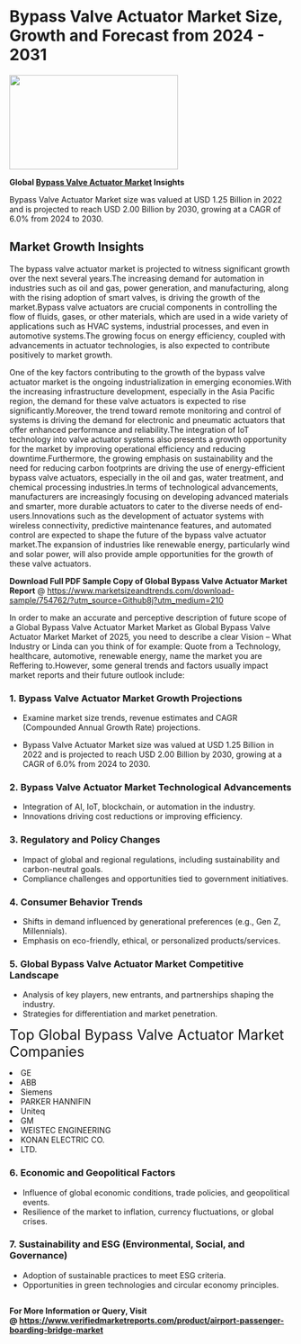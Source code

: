 <H1>Bypass Valve Actuator Market Size, Growth and Forecast from 2024 - 2031</H1><img class="aligncenter size-medium wp-image-584254" src="https://thirdeyenews.in/wp-content/uploads/2024/09/Global-Market-Research-300x168.jpeg" alt="" width="300" height="168" /><p><strong>Global&nbsp;<a href="https://www.marketsizeandtrends.com/download-sample/754762/?utm_source=Github8j?utm_medium=210">Bypass Valve Actuator Market</a> Insights</strong></p><p>Bypass Valve Actuator Market size was valued at USD 1.25 Billion in 2022 and is projected to reach USD 2.00 Billion by 2030, growing at a CAGR of 6.0% from 2024 to 2030.</p><p><h2>Market Growth Insights</h2> <p>The bypass valve actuator market is projected to witness significant growth over the next several years.The increasing demand for automation in industries such as oil and gas, power generation, and manufacturing, along with the rising adoption of smart valves, is driving the growth of the market.Bypass valve actuators are crucial components in controlling the flow of fluids, gases, or other materials, which are used in a wide variety of applications such as HVAC systems, industrial processes, and even in automotive systems.The growing focus on energy efficiency, coupled with advancements in actuator technologies, is also expected to contribute positively to market growth.</p> <p>One of the key factors contributing to the growth of the bypass valve actuator market is the ongoing industrialization in emerging economies.With the increasing infrastructure development, especially in the Asia Pacific region, the demand for these valve actuators is expected to rise significantly.Moreover, the trend toward remote monitoring and control of systems is driving the demand for electronic and pneumatic actuators that offer enhanced performance and reliability.The integration of IoT technology into valve actuator systems also presents a growth opportunity for the market by improving operational efficiency and reducing downtime.Furthermore, the growing emphasis on sustainability and the need for reducing carbon footprints are driving the use of energy-efficient bypass valve actuators, especially in the oil and gas, water treatment, and chemical processing industries.In terms of technological advancements, manufacturers are increasingly focusing on developing advanced materials and smarter, more durable actuators to cater to the diverse needs of end-users.Innovations such as the development of actuator systems with wireless connectivity, predictive maintenance features, and automated control are expected to shape the future of the bypass valve actuator market.The expansion of industries like renewable energy, particularly wind and solar power, will also provide ample opportunities for the growth of these valve actuators.<p><span class=""><strong>Download Full PDF Sample Copy of Global Bypass Valve Actuator Market Report</strong> @ <a href="https://www.marketsizeandtrends.com/download-sample/754762/?utm_source=Github8j?utm_medium=210" target="_blank">https://www.marketsizeandtrends.com/download-sample/754762/?utm_source=Github8j?utm_medium=210</a></span></p><p>In order to make an accurate and perceptive description of future scope of a Global&nbsp;Bypass Valve Actuator Market Market as Global&nbsp;Bypass Valve Actuator Market Market of 2025, you need to describe a clear Vision &ndash; What Industry or Linda can you think of for example: Quote from a Technology, healthcare, automotive, renewable energy, name the market you are Reffering to.However, some general trends and factors usually impact market reports and their future outlook include:</p><h3>1.&nbsp;<strong>Bypass Valve Actuator Market Growth Projections</strong></h3><ul><li>Examine market size trends, revenue estimates and CAGR (Compounded Annual Growth Rate) projections.</li><li><p>Bypass Valve Actuator Market size was valued at USD 1.25 Billion in 2022 and is projected to reach USD 2.00 Billion by 2030, growing at a CAGR of 6.0% from 2024 to 2030.</p></li></ul><h3>2.&nbsp;<strong>Bypass Valve Actuator Market Technological Advancements</strong></h3><ul><li>Integration of AI, IoT, blockchain, or automation in the industry.</li><li>Innovations driving cost reductions or improving efficiency.</li></ul><h3>3.&nbsp;<strong>Regulatory and Policy Changes</strong></h3><ul><li>Impact of global and regional regulations, including sustainability and carbon-neutral goals.</li><li>Compliance challenges and opportunities tied to government initiatives.</li></ul><h3>4.&nbsp;<strong>Consumer Behavior Trends</strong></h3><ul><li>Shifts in demand influenced by generational preferences (e.g., Gen Z, Millennials).</li><li>Emphasis on eco-friendly, ethical, or personalized products/services.</li></ul><h3>5.&nbsp;<strong>Global Bypass Valve Actuator Market Competitive Landscape</strong></h3><ul><li>Analysis of key players, new entrants, and partnerships shaping the industry.</li><li>Strategies for differentiation and market penetration.</li></ul><p data-pm-slice="1 1 []"><span style="color: inherit; font-family: inherit; font-size: 25px;">Top Global Bypass Valve Actuator Market Companies</span></p><div class="" data-test-id=""><p><li>GE</li><li> ABB</li><li> Siemens</li><li> PARKER HANNIFIN</li><li> Uniteq</li><li> GM</li><li> WEISTEC ENGINEERING</li><li> KONAN ELECTRIC CO.</li><li>LTD.</li></p></div><h3>6.&nbsp;<strong>Economic and Geopolitical Factors</strong></h3><ul><li>Influence of global economic conditions, trade policies, and geopolitical events.</li><li>Resilience of the market to inflation, currency fluctuations, or global crises.</li></ul><h3>7.&nbsp;<strong>Sustainability and ESG (Environmental, Social, and Governance)</strong></h3><ul><li>Adoption of sustainable practices to meet ESG criteria.</li><li>Opportunities in green technologies and circular economy principles.</li></ul><h2><strong style="font-size: 14px;">For More Information or Query, Visit @&nbsp;</strong><a style="background-color: #ffffff; font-size: 14px;" href="https://www.marketsizeandtrends.com/report/bypass-valve-actuator-market/" target="_blank">https://www.verifiedmarketreports.com/product/airport-passenger-boarding-bridge-market</a></h2>